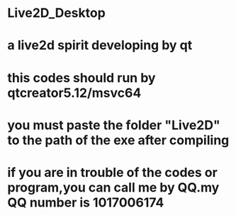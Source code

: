 # Live2D_Desktop
# a live2d spirit developing by qt
# this codes should run by qtcreator5.12/msvc64
# you must paste the folder "Live2D" to the path of the exe after compiling
# if you are in trouble of the codes or program,you can call me by QQ.my QQ number is 1017006174
